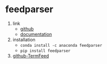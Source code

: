# feedparser

1. link
   * [github](https://github.com/kurtmckee/feedparser)
   * [documentation](https://pythonhosted.org/feedparser/)
2. installation
   * `conda install -c anaconda feedparser`
   * `pip install feedparser`
3. [github-TermFeed](https://github.com/iamaziz/TermFeed)
